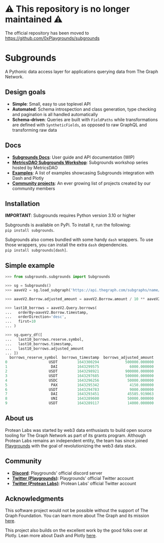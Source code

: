 # ⚠️ This repository is no longer maintained ⚠️
The official repository has been moved to https://github.com/0xPlaygrounds/subgrounds

# Subgrounds
A Pythonic data access layer for applications querying data from The Graph Network.

## Design goals
- **Simple**: Small, easy to use toplevel API
- **Automated**: Schema introspection and class generation, type checking and pagination is all handled automatically
- **Schema-driven**: Queries are built with `FieldPaths` while transformations are defined with `SyntheticFields`, as opposed to raw GraphQL and transforming raw data

## Docs
- [**Subgrounds Docs**](https://protean-labs.github.io/subgrounds/): User guide and API documentation (WIP)
- [**MetricsDAO Subgrounds Workshop**](https://docs.metricsdao.xyz/get-involved/workshops/2022-03-30+-subgrounds-workshop-series): Subgrounds workshop series hosted by MetricsDAO 
- [**Examples**](https://github.com/Protean-Labs/subgrounds/tree/main/examples): A list of examples showcasing Subgrounds integration with Dash and Plotly
- [**Community projects**](https://protean-labs.github.io/subgrounds/examples/): An ever growing list of projects created by our community members

## Installation
**IMPORTANT**: Subgrounds requires Python version 3.10 or higher

Subgrounds is available on PyPi. To install it, run the following:<br>
`pip install subgrounds`.

Subgrounds also comes bundled with some handy `dash` wrappers. To use those wrappers, you can install the extra `dash` dependencies.<br>
`pip install subgrounds[dash]`.

## Simple example
```python
>>> from subgrounds.subgrounds import Subgrounds

>>> sg = Subgrounds()
>>> aaveV2 = sg.load_subgraph('https://api.thegraph.com/subgraphs/name/aave/protocol-v2')

>>> aaveV2.Borrow.adjusted_amount = aaveV2.Borrow.amount / 10 ** aaveV2.Borrow.reserve.decimals

>>> last10_borrows = aaveV2.Query.borrows(
...   orderBy=aaveV2.Borrow.timestamp,
...   orderDirection='desc',
...   first=10
... )

>>> sg.query_df([
...   last10_borrows.reserve.symbol, 
...   last10_borrows.timestamp,
...   last10_borrows.adjusted_amount
... ])
  borrows_reserve_symbol  borrows_timestamp  borrows_adjusted_amount
0                   USDT         1643300294            500000.000000
1                    DAI         1643299575              6000.000000
2                   USDT         1643298921            900000.000000
3                   USDT         1643297685            500000.000000
4                   USDC         1643296256             50000.000000
5                    PAX         1643295342              4150.000000
6                   USDT         1643294783              9000.000000
7                    DAI         1643293451             45585.919063
8                    UNI         1643289600             50000.000000
9                   USDT         1643289117             14000.000000
```

## About us
Protean Labs was started by web3 data enthusiasts to build open source tooling for The Graph Network as part of its grants program. Although Protean Labs remains an independent entity, the team has since joined [Playgrounds](https://www.playgrounds.network/) with the goal of revolutionizing the web3 data stack.


## Community
- [**Discord**](https://discord.gg/v4r4zhBAh2): Playgrounds' official discord server
- [**Twitter (Playgrounds)**](https://twitter.com/Playgrounds0x): Playgrounds' official Twitter account
- [**Twitter (Protean Labs)**](https://twitter.com/protean_labs): Protean Labs' official Twitter account





<!-- TODO: Move this to github pages docs -->
<!-- # Dash and Plotly wrappers
Subgrounds provides wrappers for Plotly objects and Dash components to facilitate visualization of data from The Graph.

Plotly wrappers can be found in the `subgrounds.plotly_wrappers` submodule. The wrappers include a `Figure` wrapper as well as wrappers for most Plotly traces (see https://plotly.com/python/reference/). All Plotly trace wrappers accept the same arguments as their underlying Plotly trace with the notable difference being that Subgrounds `FieldPath` objects can be used as arguments wherever one would usually provide data to the traces.

```python
from subgrounds.plotly_wrappers import Bar, Figure
from subgrounds.dash_wrappers import Graph

borrows = aaveV2.Query.borrows(
  orderBy=aaveV2.Borrow.timestamp,
  orderDirection='desc',
  first=100
)

repays = aaveV2.Query.repays(
  orderBy=aaveV2.Repay.timestamp,
  orderDirection='desc',
  first=100
)

# Dashboard
app = dash.Dash(__name__)

app.layout = html.Div(
  html.Div([
    html.H4('Entities'),
    html.Div([
      # Subgrounds Graph Dash component
      Graph(
        # A Subgrounds Plotly figure 
        Figure(
          subgrounds=sg,
          traces=[
            # Subgrounds Plotly traces
            Bar(x=borrows.reserve.symbol, y=borrows.amount),
            Bar(x=repays.reserve.symbol, y=repays.amount)
          ]
        )
      )
    ])
  ])
)
``` -->

<!-- Generates the following Dash dashboard (at time of writing):
![Alt text](https://raw.githubusercontent.com/Protean-Labs/subgrounds/main/img/bar-chart-example.png) -->

<!-- # Examples and resources
See the `examples/` directory for an evergrowing list of examples. -->


## Acknowledgments
This software project would not be possible without the support of The Graph Foundation. You can learn more about The Graph and its mission [here](https://thegraph.com/en/).

This project also builds on the excellent work by the good folks over at Plotly. Lean more about Dash and Plotly [here](https://plotly.com/).

<!-- TODO: Move this to github pages docs -->
<!-- # Notes
## Non-subgraph GraphQL APIs
Although Subgrounds has been developed with subgraph APIs in mind, most features will also work with any GraphQL API. However, Subgrounds has not been tested with non-subgraph GraphQL APIs and some features will definitely break if the non-subgraph APIs do not follow the same conventions as subgraph APIs (e.g.: automatic pagination relies on each entity having a unique `id` field).

It is nonetheless possible to use Subgrounds with non-subgraph GraphQL APIs by using `load_api` instead of `load_subgraph`. This will bypass Subgrounds automatic pagination feature and pagination will therefore have to be done manually. Below is an example of using Subgrounds with the snapshot GraphQL API.
```python
>>> from datetime import datetime

>>> from subgrounds.subgrounds import Subgrounds
>>> from subgrounds.subgraph import SyntheticField

>>> sg = Subgrounds()
>>> snapshot = sg.load_api('https://hub.snapshot.org/graphql')

>>> snapshot.Proposal.datetime = SyntheticField(
...   lambda timestamp: str(datetime.fromtimestamp(timestamp)),
...   SyntheticField.STRING,
...   snapshot.Proposal.end,
... )

>>> proposals = snapshot.Query.proposals(
...   orderBy='created',
...   orderDirection='desc',
...   first=100,
...   where=[
...     snapshot.Proposal.space == 'olympusdao.eth',
...     snapshot.Proposal.state == 'closed'
...   ]
... )

>>> sg.query_df([
...   proposals.datetime,
...   proposals.title,
...   proposals.votes,
... ])
     proposals_datetime                                    proposals_title  proposals_votes
0   2022-03-25 15:33:00  OIP-87: BeraChain Investment + Strategic Partn...              184
1   2022-03-25 12:00:00                 OIP-86: Uniswap Migration Proposal              146
2   2022-03-25 13:12:00                    TAP 8 - Yearn Finance Whitelist              137
3   2022-03-22 15:10:10                      OIP-85: Emissions Adjustments              167
4   2022-03-13 20:17:26                  TAP 7 - Anchor Protocol Whitelist              141
..                  ...                                                ...              ...
95  2021-11-20 23:00:00                 OlympusDAO Add ETH to the Treasury               52
96  2022-01-31 12:00:00                            Add BTC to the Treasury              232
97  2021-11-29 23:00:00   OlympusDAO OlympusDAO Launch OHM on POLYGON c...              234
98  2021-11-29 23:00:00                 OlympusDAO Launch OHM on BSC chain               92
99  2021-11-20 23:00:00  Suggestions to add more video operation guidan...               53

[100 rows x 3 columns]
```

## GraphQL Aliases
The use of the alias `xf608864358427cfb` in the query string is to prevent conflict when merging fieldpaths that select the same fields with different arguments. For example, in the following code, the `borrows` query field is selected twice with different arguments:
```python
>>> latest_borrows = aaveV2.Query.borrows(
...  orderBy=aaveV2.Borrow.timestamp,
...  orderDirection='desc',
...  first=100
...)

>>> largest_borrows = aaveV2.Query.borrows(
...  orderBy=aaveV2.Borrow.amount,
...  orderDirection='desc',
...  first=100
...)

>>> req = sg.mk_request([
...   latest_borrows.reserve.symbol,
...   latest_borrows.amount,
...   largest_borrows.reserve.symbol,
...   largest_borrows.amount,
... ])
>>> print(req.graphql)
query {
  x8b3edf3dc6501837: borrows(first: 100, orderBy: amount, orderDirection: desc) {
    reserve {
      symbol
    }
    amount
  }
  xf608864358427cfb: borrows(first: 100, orderBy: timestamp, orderDirection: desc) {
    reserve {
      symbol
    }
    amount
  }
}
``` -->
